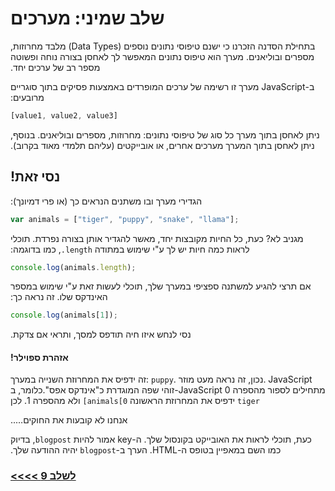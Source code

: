 # &#x202b; שלב שמיני: מערכים

&#x202b;
בתחילת הסדנה הזכרנו כי ישנם טיפוסי נתונים נוספים (Data Types) מלבד מחרוזות, מספרים ובוליאנים. מערך הוא טיפוס נתונים המאפשר לך לאחסן בצורה נוחה ופשוטה מספר רב של ערכים יחד.

&#x202b;
ב-JavaScript מערך זו רשימה של ערכים המופרדים באמצעות פסיקים בתוך סוגריים מרובעים:

```js
[value1, value2, value3]
```

&#x202b;
ניתן לאחסן בתוך מערך כל סוג של טיפוסי נתונים: מחרוזות, מספרים ובוליאנים. בנוסף, ניתן לאחסן בתוך המערך מערכים אחרים, או אובייקטים (עליהם תלמדי מאוד בקרוב).

## &#x202b; נסי זאת!

&#x202b;
הגדירי מערך ובו משתנים הנראים כך (או פרי דמיונך):

```js
var animals = ["tiger", "puppy", "snake", "llama"];
```

&#x202b;
מגניב לא?
כעת, כל החיות מקובצות יחד, מאשר להגדיר אותן בצורה נפרדת. תוכלי לראות כמה חיות יש לך ע"י שימוש במתודה `length.`, כמו בדוגמה:

```js
console.log(animals.length);
```

&#x202b;
אם תרצי להגיע למשתנה ספציפי במערך שלך, תוכלי לעשות זאת ע"י שימוש במספר האינדקס שלו. זה נראה כך:

```js
console.log(animals[1]);
```

&#x202b;
נסי לנחש איזו חיה תודפס למסך, ותראי אם צדקת.

#### &#x202b; אזהרת ספוילר!
זה ידפיס את המחרוזת השנייה במערך: `puppy`. נכון, זה נראה מעט מוזר. JavaScript זוהי שפה המוגדרת כ"אינדקס אפס".כלומר, ב-JavaScript מתחילים לספור מהספרה 0 ולא מהספרה 1. לכן `[animals[0` ידפיס את המחרוזת הראשונה `tiger`

&#x202b;
אנחנו לא קובעות את החוקים…..


&#x202b;
כעת, תוכלי לראות את האובייקט בקונסול שלך. ה-key אמור להיות `blogpost`, בדיוק כמו השם במאפיין בטופס ה-HTML. הערך ב-`blogpost` יהיה ההודעה שלך.

### &#x202b; [לשלב 9 >>>>](https://github.com/node-girls/beginners-javascript-hebrew/blob/master/step09.md)